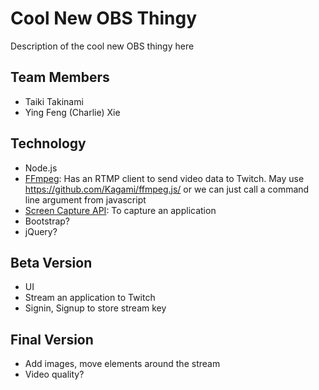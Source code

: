 # Cool New OBS Thingy
Description of the cool new OBS thingy here

## Team Members
- Taiki Takinami
- Ying Feng (Charlie) Xie

## Technology
- Node.js
- [FFmpeg](https://www.ffmpeg.org/): Has an RTMP client to send video data to Twitch. May use https://github.com/Kagami/ffmpeg.js/ or we can just call a command line argument from javascript
- [Screen Capture API](https://developer.mozilla.org/en-US/docs/Web/API/Screen_Capture_API/Using_Screen_Capture): To capture an application
- Bootstrap?
- jQuery?

## Beta Version
- UI
- Stream an application to Twitch
- Signin, Signup to store stream key

## Final Version
- Add images, move elements around the stream
- Video quality?
